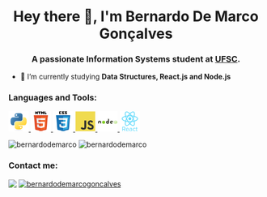 <h1 align="center">Hey there 👋, I'm Bernardo De Marco Gonçalves</h1>
<h3 align="center">A passionate Information Systems student at <a href="https://ufsc.br/">UFSC<a/>.</h3>

- 🌱 I’m currently studying **Data Structures, React.js and Node.js**

<h3 align="left">Languages and Tools:</h3>
<p align="left">  <a href="https://www.python.org" target="_blank" rel="noreferrer"> <img src="https://raw.githubusercontent.com/devicons/devicon/master/icons/python/python-original.svg" alt="python" width="40" height="40"/> </a> <a href="https://developer.mozilla.org/en-US/docs/Web/HTML" target="_blank" rel="noreferrer"> <img src="https://raw.githubusercontent.com/devicons/devicon/master/icons/html5/html5-original-wordmark.svg" alt="html5" width="40" height="40"/> </a><a href="https://developer.mozilla.org/en-US/docs/Web/CSS" target="_blank" rel="noreferrer"> <img src="https://raw.githubusercontent.com/devicons/devicon/master/icons/css3/css3-original-wordmark.svg" alt="css3" width="40" height="40"/> </a> <a href="https://developer.mozilla.org/en-US/docs/Web/JavaScript" target="_blank" rel="noreferrer"> <img src="https://raw.githubusercontent.com/devicons/devicon/master/icons/javascript/javascript-original.svg" alt="javascript" width="40" height="40"/> </a></a> <a href="https://nodejs.org" target="_blank" rel="noreferrer"> <img src="https://raw.githubusercontent.com/devicons/devicon/master/icons/nodejs/nodejs-original-wordmark.svg" alt="nodejs" width="40" height="40"/> </a> <a href="https://reactjs.org/" target="_blank" rel="noreferrer"> <img src="https://raw.githubusercontent.com/devicons/devicon/master/icons/react/react-original-wordmark.svg" alt="react" width="40" height="40"/> </a> </p>

<div>
  <img height="180em" src="https://github-readme-stats.vercel.app/api?username=bernardodemarco&show_icons=true&locale=en&theme=tokyonight" alt="bernardodemarco" />
  <img height="180em" src="https://github-readme-stats.vercel.app/api/top-langs?username=bernardodemarco&show_icons=true&locale=en&layout=compact&theme=tokyonight" alt="bernardodemarco" />
 </div>

<h3 align="left">Contact me:</h3>
<p align="left">
 <a href="mailto:bernardomg2004@gmail.com" target="_blank"><img align="center" src="https://img.shields.io/badge/Gmail-D14836?style=for-the-badge&logo=gmail&logoColor=white"/></a>
<a href="https://linkedin.com/in/bernardodemarcogoncalves" target="_blank"><img align="center" src="https://img.shields.io/badge/LinkedIn-0077B5?style=for-the-badge&logo=linkedin&logoColor=white" alt="bernardodemarcogoncalves"/></a>
</p>
